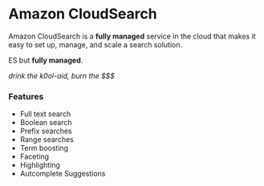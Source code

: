 # Amazon CloudSearch

Amazon CloudSearch is a **fully managed** service in the cloud that makes it easy to set up, manage, and scale a search solution.

ES but **fully managed**.

_drink the k0ol-aid, burn the $$$_

### Features
- Full text search
- Boolean search
- Prefix searches
- Range searches
- Term boosting
- Faceting
- Highlighting
- Autcomplete Suggestions